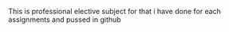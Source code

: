 This is professional elective subject for that i have done for each assignments and pussed in github
